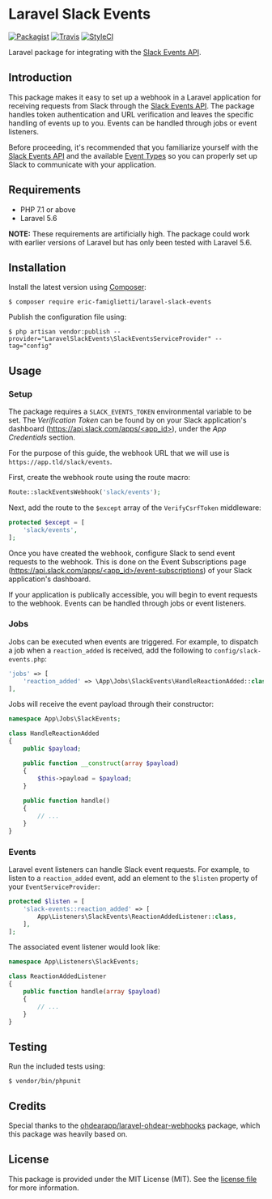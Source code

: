 # Laravel Slack Events

[![Packagist](https://img.shields.io/packagist/v/eric-famiglietti/laravel-slack-events.svg?style=flat-square)](https://packagist.org/packages/eric-famiglietti/laravel-slack-events)
[![Travis](https://img.shields.io/travis/eric-famiglietti/laravel-slack-events.svg?style=flat-square)](https://travis-ci.org/eric-famiglietti/laravel-slack-events)
[![StyleCI](https://styleci.io/repos/124814706/shield?branch=master)](https://styleci.io/repos/124814706)


Laravel package for integrating with the [Slack Events API](https://api.slack.com/events-api).

## Introduction

This package makes it easy to set up a webhook in a Laravel application for receiving requests from Slack through the [Slack Events API](https://api.slack.com/events-api). The package handles token authentication and URL verification and leaves the specific handling of events up to you. Events can be handled through jobs or event listeners.

Before proceeding, it's recommended that you familiarize yourself with the [Slack Events API](https://api.slack.com/events-api) and the available [Event Types](https://api.slack.com/events/api) so you can properly set up Slack to communicate with your application.

## Requirements

- PHP 7.1 or above
- Laravel 5.6

**NOTE:** These requirements are artificially high. The package could work with earlier versions of Laravel but has only been tested with Laravel 5.6.

## Installation

Install the latest version using [Composer](https://getcomposer.org/):

```
$ composer require eric-famiglietti/laravel-slack-events
```

Publish the configuration file using:

```
$ php artisan vendor:publish --provider="LaravelSlackEvents\SlackEventsServiceProvider" --tag="config"
```

## Usage

### Setup

The package requires a `SLACK_EVENTS_TOKEN` environmental variable to be set. The *Verification Token* can be found by on your Slack application's dashboard ([https://api.slack.com/apps/<app_id>](https://api.slack.com/apps/<app_id>)), under the *App Credentials* section.

For the purpose of this guide, the webhook URL that we will use is `https://app.tld/slack/events`.

First, create the webhook route using the route macro:

```php
Route::slackEventsWebhook('slack/events');
```

Next, add the route to the `$except` array of the `VerifyCsrfToken` middleware:

```php
protected $except = [
    'slack/events',
];
```

Once you have created the webhook, configure Slack to send event requests to the webhook. This is done on the Event Subscriptions page ([https://api.slack.com/apps/<app_id>/event-subscriptions](https://api.slack.com/apps/<app_id>/event-subscriptions)) of your Slack application's dashboard.

If your application is publically accessible, you will begin to event requests to the webhook. Events can be handled through jobs or event listeners.

### Jobs

Jobs can be executed when events are triggered. For example, to dispatch a job when a `reaction_added` is received, add the following to `config/slack-events.php`:

```php
'jobs' => [
    'reaction_added' => \App\Jobs\SlackEvents\HandleReactionAdded::class,
],
```

Jobs will receive the event payload through their constructor:

```php
namespace App\Jobs\SlackEvents;

class HandleReactionAdded
{
    public $payload;

    public function __construct(array $payload)
    {
        $this->payload = $payload;
    }
    
    public function handle()
    {
        // ...
    }
}

```

### Events

Laravel event listeners can handle Slack event requests. For example, to listen to a `reaction_added` event, add an element to the `$listen` property of your `EventServiceProvider`:

```php
protected $listen = [
    'slack-events::reaction_added' => [
        App\Listeners\SlackEvents\ReactionAddedListener::class,
    ],
];
```

The associated event listener would look like:

```php
namespace App\Listeners\SlackEvents;

class ReactionAddedListener
{
    public function handle(array $payload)
    {
        // ...
    }
}

```

## Testing

Run the included tests using:

```
$ vendor/bin/phpunit
```

## Credits

Special thanks to the [ohdearapp/laravel-ohdear-webhooks](https://github.com/ohdearapp/laravel-ohdear-webhooks) package, which this package was heavily based on.

## License

This package is provided under the MIT License (MIT). See the [license file](LICENSE) for more information.
